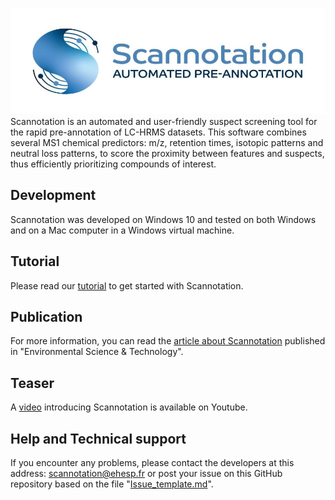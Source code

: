 ![Scannotation](logo_scannotation_985.jpg)
Scannotation is an automated and user-friendly suspect screening tool for the rapid pre-annotation of LC-HRMS datasets.
This software combines several MS1 chemical predictors: m/z, retention times, isotopic patterns and neutral loss patterns, to score the proximity between features and suspects, thus efficiently prioritizing compounds of interest.

## Development
Scannotation was developed on Windows 10 and tested on both Windows and on a Mac computer in a Windows virtual machine.

## Tutorial
Please read our [tutorial](https://github.com/scannotation/Scannotation_software/blob/master/Scannotation-tutorial.docx) to get started with Scannotation.

## Publication
For more information, you can read the [article about Scannotation](https://doi.org/10.1021/acs.est.3c04764) published in "Environmental Science & Technology".

## Teaser
A [video](https://youtu.be/RF5Mb7Hl5E0?si=YKASVSF0jTNBbJ0Y) introducing Scannotation is available on Youtube.

## Help and Technical support
If you encounter any problems, please contact the developers at this address: scannotation@ehesp.fr or post your issue on this GitHub repository based on the file "[Issue_template.md](https://github.com/scannotation/Scannotation_software/blob/master/Issue_template.md)".
